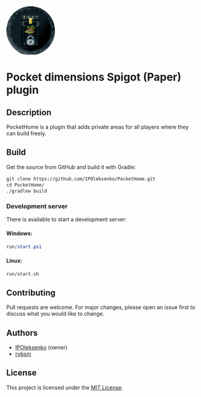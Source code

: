 <img src="assets/logo.png" width="128" alt="logo">

# Pocket dimensions Spigot (Paper) plugin

## Description

PocketHome is a plugin that adds private areas for all players where they can build freely.

## Build

Get the source from GitHub and build it with Gradle:

```shell
git clone https://github.com/IPOleksenko/PocketHome.git
cd PocketHome/
./gradlew build
```

### Development server

There is available to start a development server:

#### Windows:

```powershell
run/start.ps1
```

#### Linux:

```shell
run/start.sh
```

## Contributing

Pull requests are welcome. For major changes, please open an issue first
to discuss what you would like to change.

## Authors

- [IPOleksenko](https://github.com/IPOleksenko) (owner)
- [rvbsm](https://github.com/rvbsm)

## License

This project is licensed under the [MIT License][license].

[license]: ./LICENSE
